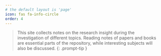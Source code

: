 ```yaml
---
# the default layout is 'page'
icon: fas fa-info-circle
order: 4
---
```


> This site collects notes on the research insight during the investigation of different topics. Reading notes of papers and books are essential parts of the repository, while interesting subjects will also be discussed.
{: .prompt-tip }
